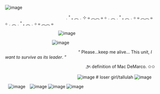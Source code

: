 ![image](https://github.com/user-attachments/assets/8efb3160-dcee-46ae-be15-1b535df25403)


⠀⠀⠀⠀⠀⠀⠀⠀⠀⠀⠀⠀⠀⠀⠀⠀⠀⠀⠀﹒˚ ₊ ︵﹒⊹ ๑ ︵︵ ๑ ⊹﹒︵﹒˚ ₊ ︵﹒⊹ ๑ ︵︵ ๑ ⊹﹒︵﹒˚ ₊ ︵﹒⊹ ๑ ︵︵ ๑

⠀⠀⠀⠀⠀⠀⠀⠀⠀⠀⠀⠀⠀⠀⠀⠀⠀![image](https://github.com/user-attachments/assets/35ccf6bc-1123-4dd0-b182-795d345ac906)



⠀⠀⠀⠀⠀⠀⠀⠀⠀⠀⠀⠀⠀⠀⠀![image](https://github.com/user-attachments/assets/61542879-c921-405d-a36b-0c9b55d7e1b9)




 ⠀⠀⠀⠀⠀⠀⠀⠀⠀ ⠀⠀⠀⠀⠀⠀⠀⠀⠀⠀⠀⠀⠀⠀“ Please...keep me alive... This unit, *I want to survive as its leader*. ”

⠀⠀⠀⠀⠀⠀⠀⠀ ⠀⠀⠀⠀⠀⠀⠀⠀⠀ ⠀⠀⠀⠀⠀⠀⠀⠀౨ৎ definition of Mac DeMarco. ✩✩

⠀⠀⠀⠀⠀ ⠀⠀⠀⠀⠀⠀⠀⠀ ⠀⠀⠀⠀⠀⠀⠀⠀⠀  ![image](https://github.com/user-attachments/assets/783ad4a3-7942-45e3-94f6-7586ce0837a2) # loser girl/tallulah ![image](https://github.com/user-attachments/assets/d2c61397-7da2-436a-8945-7e62beb67be7)




⠀![image](https://github.com/user-attachments/assets/2b93bf87-07b5-48da-8ae0-57f338ab241e)
⠀![image](https://github.com/user-attachments/assets/36e15e03-f194-42b7-a8fa-b3877ce96bcc) ![image](https://github.com/user-attachments/assets/0e6d5076-a555-4c02-b4cd-c340cd47b6cf) ![image](https://github.com/user-attachments/assets/a63f0d1a-3303-4a3c-9bdb-ee7a4c251fdd)



